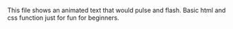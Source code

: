 This file shows an animated text that would pulse and flash. Basic html and css function just for fun for beginners.
